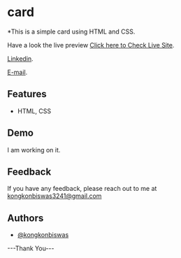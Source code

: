 # card
*This is a simple card using HTML and CSS.


Have a look the live preview [Click here to Check Live Site](https://drone-marketplace-423f4.web.app/).

[Linkedin](https://www.linkedin.com/in/kongkon-biswas-a2374314a/).

[E-mail](kongkonbiswas3241@gmail.com).


## Features
- HTML, CSS


## Demo

I am working on it.


## Feedback

If you have any feedback, please reach out to me at kongkonbiswas3241@gmail.com


## Authors

- [@kongkonbiswas](https://github.com/kongkonbiswas)


 ---Thank You---
